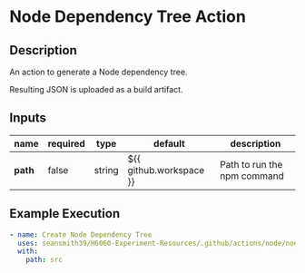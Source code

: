# Node Dependency Tree Action

## Description

An action to generate a Node dependency tree.

Resulting JSON is uploaded as a build artifact.

## Inputs

| name     | required | type   | default                 | description                 |
|----------| -------- | ------ | ----------------------- |-----------------------------|
| **path** | false    | string | ${{ github.workspace }} | Path to run the npm command |

## Example Execution

```yaml
- name: Create Node Dependency Tree
  uses: seansmith39/H6060-Experiment-Resources/.github/actions/node/node-dependency-tree
  with:
    path: src
```
